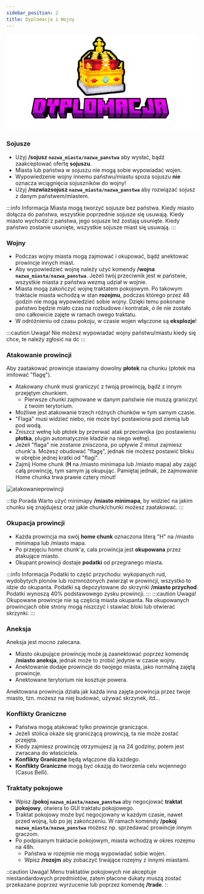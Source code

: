 ```yaml
---
sidebar_position: 2
title: Dyplomacja i Wojny
---
```


![Dyplomacja](./img/dyplomacja.png)

### Sojusze
- Użyj **/sojusz `nazwa_miasta/nazwa_panstwa`** aby wysłać, bądź zaakceptować ofertę **sojuszu**.
- Miasta lub państwa w sojuszu nie mogą sobie wypowiadać wojen.
- Wypowiedzenie wojny innemu państwu/miastu spoza sojuszu **nie** oznacza wciągnięcia sojuszników do wojny!
- Użyj **/rozwiazsojusz `nazwa_miasta/nazwa_panstwa`** aby rozwiązać sojusz z danym państwem/miastem.

:::info Informacja
Miasta mogą tworzyć sojusze bez państwa. Kiedy miasto dołącza do państwa, wszystkie poprzednie sojusze się usuwają. Kiedy miasto wychodzi z państwa, jego sojusze też zostają usunięte. Kiedy państwo zostanie usunięte, wszystkie sojusze miast się usuwają.
:::

### Wojny
- Podczas wojny miasta mogą zajmować i okupować, bądź anektować prowincje innych miast.
- Aby wypowiedzieć wojnę należy użyć komendy **/wojna `nazwa_miasta/nazwa_panstwa`**. Jeżeli twój przeciwnik jest w państwie, wszystkie miasta z państwa wezmą udział w wojnie.
- Miasta mogą zakończyć wojnę traktatem pokojowym. Po takowym traktacie miasta wchodzą w stan **rozejmu**, podczas którego przez 48 godzin nie mogą wypowiedzieć sobie wojny. Dzięki temu pokonane państwo będzie miało czas na rozbudowe i kontratak, o ile nie zostało ono całkowicie zajęte w ramach owego traktatu.
- W odróżnieniu od czasu pokoju, w czasie wojen włączone są **eksplozje**!

:::caution Uwaga!
Nie możesz wypowiadać wojny państwu/miastu kiedy się chce, te należy zgłosić na dc
:::

### Atakowanie prowincji
Aby zaatakować prowincje stawiamy dowolny **płotek** na chunku (płotek ma imitować "flagę"). 
- Atakowany chunk musi graniczyć z twoją prowincją, bądź z innym przejętym chunkiem.
	- Pierwsze chunki zajmowane w danym państwie nie muszą graniczyć z twoim terytorium.
- Możliwe jest atakowanie trzech różnych chunków w tym samym czasie.
- "Flaga" musi widzieć niebo, nie może być postawiona pod ziemią lub pod wodą.
- Zniszcz wełnę lub płotek by przerwać atak przeciwnika (po postawieniu **płotka**, plugin automatycznie kładzie na niego wełnę).
- Jeżeli "flaga" nie zostanie znisczona, po upływie 2 minut zajmiesz chunk'a. Możesz obudować "flagę", jednak nie możesz postawić bloku w obrębie jednej kratki od "flagi".
- Zajmij Home chunk (**H** na /miasto minimapa lub /miasto mapa) aby zająć całą prowincję, tym samym ją okupując. Pamiętaj jednak, że zajmowanie Home chunka trwa prawie cztery minut!

<div class="box">
    <img 
    src={require('./img/Gif_1.gif').default}
    alt="atakowanieprowincji"
    width="600"
    />
</div>

:::tip Porada
Warto użyć minimapy **/miasto minimapa**, by widzieć na jakim chunku się znajdujesz oraz jakie chunk/chunki możesz zaatakować.
:::

### Okupacja prowincji
- Każda prowincja ma swój **home chunk** oznaczona literą "H" na /miasto minimapa lub /miasto mapa.
- Po przejęciu home chunk'a, cała prowincja jest **okupowana** przez atakujące miasto.
- Okupant prowincji dostaje **podatki** od przegranego miasta.

:::info Informacja
Podatki to część przychodu: wykopanych rud, wydobytych plonów lub rozmnożonych zwierząt w prowincji, wszystko to idzie do okupanta. Podatki są depozytowane do skrzynki **/miasto przychod**. Podatki wynoszą 40% podstawowego zysku prowincji.
:::
:::caution Uwaga!
Okupowane prowincje nie są częścią miasta okupanta. Na okupowanych prowincjach obie strony mogą niszczyć i stawiać bloki lub otwierać skrzynki.
:::

### Aneksja
Aneksja jest mocno zalecana.
- Miasto okupujące prowincję może ją zaanektować poprzez komendę **/miasto aneksja**, jednak może to zrobić jedynie w czasie wojny.
- Anektowanie dodaje prowincje do twojego miasta, jako normalną zajętą prowincje.
- Anektowane terytorium nie kosztuje powera.

Anektowana prowincja działa jak każda inna zajęta prowincja przez twoje miasto, tzn. możesz na niej budować, używać skrzynek, itd...

### Konflikty Graniczne
- Państwa mogą atakować tylko prowincje graniczące.
- Jeżeli stolica okaże się graniczącą prowincją, ta nie może zostać przejęta.
- Kiedy zajmiesz prowincję otrzymujesz ją na 24 godziny, potem jest zwracana do właściciela.
- **Konflikty Graniczne** będą włączone dla każdego.
- **Konflikty Graniczne** mogą być okazją do tworzenia celu wojennego (Casus Belli).

### Traktaty pokojowe
- Wpisz **/pokoj `nazwa_miasta/nazwa_panstwa`** aby negocjować **traktat pokojowy**, otwiera to GUI traktatu pokojowego.
- Traktat pokojowy może być negocjowany w każdym czasie, nawet przed wojną, lub po jej zakończeniu. W ramach komendy **/pokoj `nazwa_miasta/nazwa_panstwa`** możesz np. sprzedawać prowincje innym graczom.
- Po podpisanym traktacie pokojowym, miasta wchodzą w okres rozejmu na 48h.
	- Państwa w rozejmie nie mogą wypowiadać sobie wojen.
	- Wpisz **/rozejm** aby zobaczyć trwające rozejmy z innymi miastami.

::caution Uwaga!
Menu traktatów pokojowych nie akceptuje niestandardowych przedmiotów, zatem płacone dukaty muszą zostać przekazane poprzez wyrzucenie lub poprzez komendę **/trade**.
::

	











